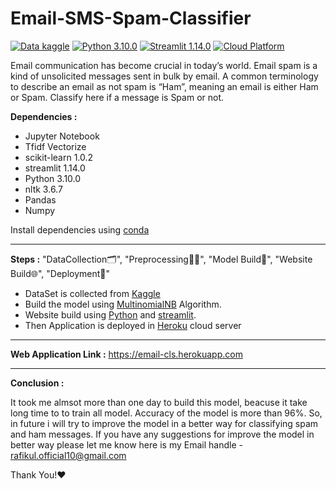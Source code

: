 # Email-SMS-Spam-Classifier
[![Data kaggle](https://img.shields.io/badge/Data-Kaggle-blueviolet)](https://www.kaggle.com/datasets/uciml/sms-spam-collection-dataset) 
            [![Python 3.10.0](https://img.shields.io/badge/Python-3.10.0-brightgreen)](https://www.python.org/downloads/release/python-3100/) 
             [![Streamlit 1.14.0](https://img.shields.io/badge/Streamlit%20-1.14.0-Ff0000)](https://docs.streamlit.io/) 
             [![Cloud Platform](https://img.shields.io/badge/CloudPlatform-Heroku-9cf)](https://www.heroku.com/managed-data-services)
  
Email communication has become crucial in today’s world. Email spam is a kind of unsolicited messages sent in bulk by email. A common terminology to describe an email as not spam is “Ham”, meaning an email is either Ham or Spam. Classify here if a message is Spam or not.
             

**Dependencies :**

- Jupyter Notebook 
- Tfidf Vectorize
- scikit-learn 1.0.2
- streamlit 1.14.0
- Python 3.10.0
- nltk 3.6.7
- Pandas
- Numpy

Install dependencies using [conda](https://docs.conda.io/en/latest/)

---
**Steps :**  "DataCollection🗂️", "Preprocessing👨‍💻", "Model Build🤖", "Website Build🌐", "Deployment🎯"

- DataSet is collected from [Kaggle](https://www.kaggle.com/datasets/tmdb/tmdb-movie-metadata)
- Build the model using [MultinomialNB](https://scikit-learn.org/stable/modules/generated/sklearn.naive_bayes.MultinomialNB.html) Algorithm.
- Website build using [Python](https://www.python.org/downloads/release/python-3100/) and [streamlit](https://docs.streamlit.io/).
- Then Application is deployed in [Heroku](https://devcenter.heroku.com/categories/reference) cloud server


---
**Web Application Link :** https://email-cls.herokuapp.com

---
**Conclusion :**

It took me almsot more than one day to build this model, beacuse it take long time to to train all model. Accuracy of the model is more than 96%. So, in future i will try to improve the model in a better way for classifying spam and ham messages. If you have any suggestions for improve the model in better way please let me know here is my Email handle - rafikul.official10@gmail.com  

Thank You!❤️
